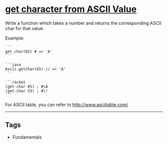 # [get character from ASCII Value](https://www.codewars.com/kata/55ad04714f0b468e8200001c)

Write a function which takes a number and returns the corresponding ASCII char for that value.

Example:

````if-not:java,racket
```
get_char(65) # => 'A'
```
````

````if:java
```java
Ascii.getChar(65) // => 'A'
```
````

````if:racket
```racket
(get-char 65) ; #\A
(get-char 33) ; #\!
```
````

For ASCII table, you can refer to http://www.asciitable.com/

---

## Tags

- Fundamentals
